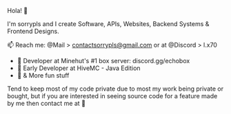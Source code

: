 Hola! 👋

I'm sorrypls and I create Software, APIs, Websites, Backend Systems & Frontend Designs.

📫 Reach me: @Mail > contactsorrypls@gmail.com or at @Discord > l.x70

- 🔭 Developer at Minehut's #1 box server: discord.gg/echobox
- 🔭 Early Developer at HiveMC - Java Edition
- 🔭 & More fun stuff

Tend to keep most of my code private due to most my work being private or bought, but if you are interested in seeing source code for a feature made by me then contact me at 💬
